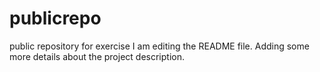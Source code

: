 # publicrepo
public repository for exercise
I am editing the README file. Adding some more details about the project description.
